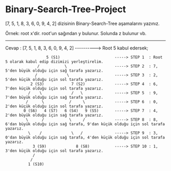 # Binary-Search-Tree-Project

[7, 5, 1, 8, 3, 6, 0, 9, 4, 2] dizisinin Binary-Search-Tree aşamalarını yazınız.

Örnek: root x'dir. root'un sağından y bulunur. Solunda z bulunur vb.

------------------------------------------------------------------------------------------------------------------------------------------------------
Cevap : [7, 5, 1, 8, 3, 6, 0, 9, 4, 2] ----------> Root 5 kabul edersek;

                      5 (S1)                        -----> STEP 1  : Root 5 olarak kabul edip dizimizi yerleştirelim.
                  /           \                     -----> STEP 2  : 7, 5'den büyük olduğu için sağ tarafa yazarız.
                 /             \                    -----> STEP 3  : 2, 5'den küçük olduğu için sol tarafa yazarız.
               2 (S3)            7 (S2)             -----> STEP 4  : 6, 7'den küçük olduğu için sol tarafa yazarız.
              /    \             /   \              -----> STEP 5  : 9, 7'den büyük olduğu için sağ tarafa yazarız.
             /      \           /     \             -----> STEP 6  : 0, 2'den küçük olduğu için sol tarafa yazarız.
            0 (S6)   4 (S7)   6 (S4)   9 (S5)       -----> STEP 7  : 4, 2'den büyük olduğu için sağ tarafa yazarız.
             \      /           \     /             -----> STEP 8  : 8, 6'dan büyük olduğu için sağ tarafa, 9'dan küçük olduğu için sol tarafa yazarız.
              \    /             \   /              -----> STEP 9  : 3, 0'dan büyük olduğu için sağ tarafa, 4'den küçük olduğu için sol tarafa yazarız.
                3 (S9)             8 (S8)           -----> STEP 10 : 1, 3'den küçük olduğu için sol tarafa yazarız.
                /                                   
               /                                    
              1 (S10)                               
